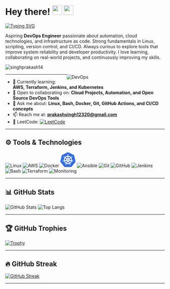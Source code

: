 # Hey there! <img src="https://media2.giphy.com/media/Lm5hxmmI6ucOQGfjKj/giphy.gif" width="30" height="30"> <img src="https://media.tenor.com/images/2adfe94e69139f3e22623b61d375a7a7/tenor.gif" width="30" height="30">

[![Typing SVG](https://readme-typing-svg.herokuapp.com?font=Fira+Code&color=00ADB5&size=25&lines=Hi!+I'm+Prakash;Aspiring+DevOps+Engineer;Cloud+%7C+CI%2FCD+%7C+Linux+%7C+Docker+%7C+K8s)](https://git.io/typing-svg)

Aspiring **DevOps Engineer** passionate about automation, cloud technologies, and infrastructure as code. Strong fundamentals in Linux, scripting, version control, and CI/CD. Always curious to explore tools that improve system reliability and developer productivity. I love learning, collaborating on real-world projects, and continuously improving my skills.

<p align="left">
  <img src="https://komarev.com/ghpvc/?username=singhprakash14&label=Profile%20views&color=0e75b6&style=flat" alt="singhprakash14" />
</p>

<img align="right" alt="DevOps" width="310px" src="https://media4.giphy.com/media/qgQUggAC3Pfv687qPC/giphy.gif"/>

---

- 🌱 Currently learning: **AWS, Terraform, Jenkins, and Kubernetes**
- 🔧 Open to collaborating on: **Cloud Projects, Automation, and Open Source DevOps Tools**
- 💬 Ask me about: **Linux, Bash, Docker, Git, GitHub Actions, and CI/CD concepts**
- 📫 Reach me at: **prakashsingh12320@gmail.com**
- 🧩 LeetCode: [![LeetCode](https://img.shields.io/badge/LeetCode-Profile-blue?logo=leetcode)](https://leetcode.com/prakashsingh20497/)

---

## ⚙️ Tools & Technologies

<p align="left">
  <img src="https://img.icons8.com/color/48/000000/linux.png" alt="Linux" />
  <img src="https://img.icons8.com/color/48/000000/amazon-web-services.png" alt="AWS" />
  <img src="https://img.icons8.com/color/48/000000/docker.png" alt="Docker" />
  <img src="https://raw.githubusercontent.com/devicons/devicon/master/icons/kubernetes/kubernetes-plain.svg" width="48" height="48" alt="Kubernetes" />
  <img src="https://img.icons8.com/fluency/48/ansible.png" alt="Ansible" />
  <img src="https://img.icons8.com/color/48/000000/git.png" alt="Git" />
  <img src="https://img.icons8.com/color/48/000000/github.png" alt="GitHub" />
  <img src="https://img.icons8.com/external-tal-revivo-color-tal-revivo/48/external-jenkins-is-an-open-source-automation-server-logo-color-tal-revivo.png" alt="Jenkins" />
  <img src="https://img.icons8.com/color/48/000000/bash.png" alt="Bash" />
  <img src="https://img.icons8.com/fluency/48/terraform.png" alt="Terraform" />
  <img src="https://img.icons8.com/fluency/48/monitoring.png" alt="Monitoring" />
</p>

---

## 📊 GitHub Stats

![GitHub Stats](https://github-readme-stats.vercel.app/api?username=singhprakash14&show_icons=true&theme=radical)
![Top Langs](https://github-readme-stats.vercel.app/api/top-langs/?username=singhprakash14&layout=compact&theme=radical)

---

## 🏆 GitHub Trophies

[![Trophy](https://github-profile-trophy.vercel.app/?username=singhprakash14&theme=darkhub&margin-w=10&row=1)](https://github.com/ryo-ma/github-profile-trophy)

---

## 🔥 GitHub Streak

[![GitHub Streak](https://github-readme-streak-stats.herokuapp.com/?user=singhprakash14&theme=dark)](https://git.io/streak-stats)

---
